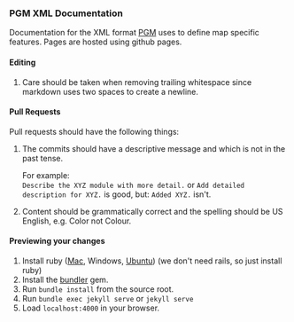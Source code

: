 ### PGM XML Documentation

Documentation for the XML format [PGM](https://github.com/OvercastNetwork/ProjectAres/) uses to define map specific features.
Pages are hosted using github pages.

#### Editing

1. Care should be taken when removing trailing whitespace since markdown uses two spaces to create a newline.


#### Pull Requests

Pull requests should have the following things:

1. The commits should have a descriptive message and which is not in the past tense.

   For example:  
   `Describe the XYZ module with more detail.` or `Add detailed description for XYZ.` is good, but: `Added XYZ.` isn't.

2. Content should be grammatically correct and the spelling should be US English, e.g. Color not Colour.


#### Previewing your changes

1. Install ruby ([Mac](https://gorails.com/setup/osx/10.11-el-capitan), Windows, [Ubuntu](https://gorails.com/setup/ubuntu/15.10)) (we don't need rails, so just install ruby)
2. Install the [bundler](http://bundler.io) gem.
2. Run `bundle install` from the source root.
3. Run `bundle exec jekyll serve` or `jekyll serve`
4. Load `localhost:4000` in your browser.
